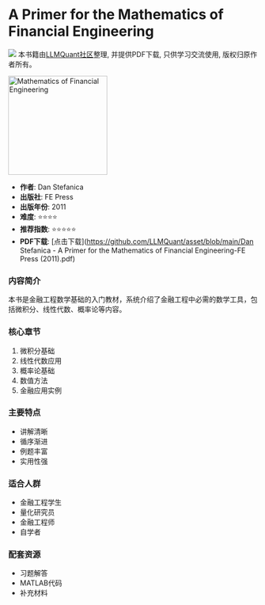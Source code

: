 # A Primer for the Mathematics of Financial Engineering

![](https://fastly.jsdelivr.net/gh/bucketio/img3@main/2024/09/04/1725464231869-e0b2f727-2a0f-4270-bf6c-31ddc350426a.gif)
本书籍由[LLMQuant社区](https://llmquant.com/)整理, 并提供PDF下载, 只供学习交流使用, 版权归原作者所有。

<img src="cover.jpg" alt="Mathematics of Financial Engineering" width="200"/>

- **作者**: Dan Stefanica
- **出版社**: FE Press
- **出版年份**: 2011
- **难度**: ⭐⭐⭐⭐
- **推荐指数**: ⭐⭐⭐⭐⭐
- **PDF下载**: [点击下载](<https://github.com/LLMQuant/asset/blob/main/Dan> Stefanica - A Primer for the Mathematics of Financial Engineering-FE Press (2011).pdf)

### 内容简介

本书是金融工程数学基础的入门教材，系统介绍了金融工程中必需的数学工具，包括微积分、线性代数、概率论等内容。

### 核心章节

1. 微积分基础
2. 线性代数应用
3. 概率论基础
4. 数值方法
5. 金融应用实例

### 主要特点

- 讲解清晰
- 循序渐进
- 例题丰富
- 实用性强

### 适合人群

- 金融工程学生
- 量化研究员
- 金融工程师
- 自学者

### 配套资源

- 习题解答
- MATLAB代码
- 补充材料
